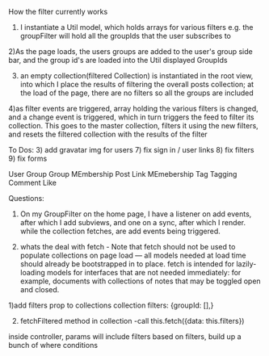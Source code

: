 How the filter currently works
1) I instantiate a Util model, which holds arrays for various filters
  e.g. the groupFilter will hold all the groupIds that the user subscribes to

2)As the page loads, the users groups are added to the user's group side bar,
and the group id's are loaded into the Util displayed GroupIds

3) an empty collection(filtered Collection) is instantiated in the root view, into which
I place the results of filtering the overall posts collection; at the load of
the page, there are no filters so all the groups are included

4)as filter events are triggered, array holding the various filters is changed,
and a change event is triggered, which in turn triggers the feed to filter its
collection.  This goes to the master collection, filters it using the new filters,
and resets the filtered collection with the results of the filter



To Dos:
3) add gravatar img for users
7) fix sign in / user links
8) fix filters
9) fix forms


User
Group
Group MEmbership
Post
Link MEmebership
Tag
Tagging
Comment
Like




Questions:
1) On my GroupFilter on the home page, I have a listener on add events, after
which I add subviews, and one on a sync, after which I render.  while the
collection fetches, are add events being triggered.

2) whats the deal with fetch - Note that fetch should not be used to populate collections on page load — all models needed at load time should already be bootstrapped in to place. fetch is intended for lazily-loading models for interfaces that are not needed immediately: for example, documents with collections of notes that may be toggled open and closed.

1)add filters prop to collections
collection
filters: {groupId: [],}

2) fetchFiltered method in collection
  -call this.fetch({data: this.filters})

inside controller, params will include filters
based on filters, build up a bunch of where conditions
